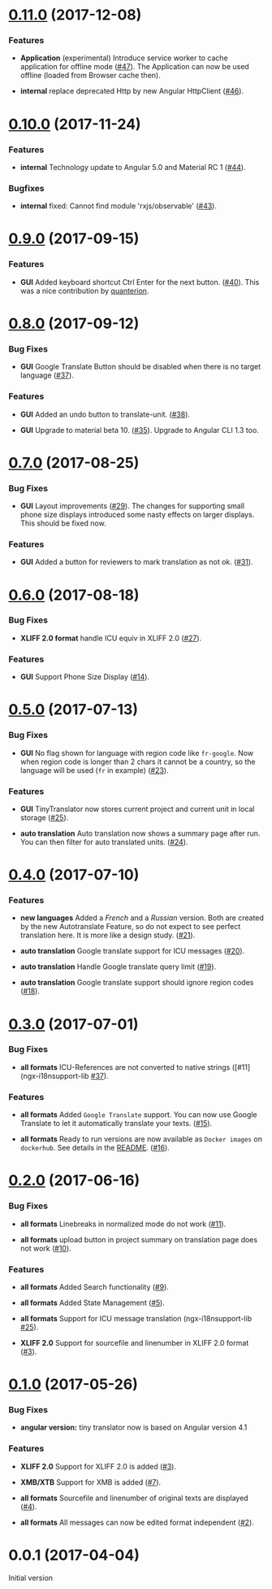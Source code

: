 <a name="0.11.0"></a>
# [0.11.0](https://github.com/martinroob/tiny-translator/compare/v0.11.0...v0.10.0) (2017-12-08)

### Features

* **Application** (experimental) Introduce service worker to cache application for offline mode ([#47](https://github.com/martinroob/tiny-translator/issues/47)).
The Application can now be used offline (loaded from Browser cache then).

* **internal** replace deprecated Http by new Angular HttpClient  ([#46](https://github.com/martinroob/tiny-translator/issues/46)).

<a name="0.10.0"></a>
# [0.10.0](https://github.com/martinroob/tiny-translator/compare/v0.10.0...v0.9.0) (2017-11-24)

### Features

* **internal** Technology update to Angular 5.0 and Material RC 1 ([#44](https://github.com/martinroob/tiny-translator/issues/44)).

### Bugfixes

* **internal** fixed: Cannot find module 'rxjs/observable' ([#43](https://github.com/martinroob/tiny-translator/issues/43)).

<a name="0.9.0"></a>
# [0.9.0](https://github.com/martinroob/tiny-translator/compare/v0.9.0...v0.8.0) (2017-09-15)

### Features

* **GUI** Added keyboard shortcut Ctrl Enter for the next button. ([#40](https://github.com/martinroob/tiny-translator/issues/40)).
This was a nice contribution by [quanterion](https://github.com/quanterion).

<a name="0.8.0"></a>
# [0.8.0](https://github.com/martinroob/tiny-translator/compare/v0.8.0...v0.7.0) (2017-09-12)

### Bug Fixes

* **GUI** Google Translate Button should be disabled when there is no target language ([#37](https://github.com/martinroob/tiny-translator/issues/37)).

### Features

* **GUI** Added an undo button to translate-unit. ([#38](https://github.com/martinroob/tiny-translator/issues/38)).

* **GUI** Upgrade to material beta 10. ([#35](https://github.com/martinroob/tiny-translator/issues/35)).
 Upgrade to Angular CLI 1.3 too.
 
<a name="0.7.0"></a>
# [0.7.0](https://github.com/martinroob/tiny-translator/compare/v0.7.0...v0.6.0) (2017-08-25)

### Bug Fixes

* **GUI** Layout improvements ([#29](https://github.com/martinroob/tiny-translator/issues/29)).
The changes for supporting small phone size displays introduced some nasty effects on larger displays.
This should be fixed now.

### Features

* **GUI** Added a button for reviewers to mark translation as not ok. ([#31](https://github.com/martinroob/tiny-translator/issues/31)).

<a name="0.6.0"></a>
# [0.6.0](https://github.com/martinroob/tiny-translator/compare/v0.6.0...v0.5.0) (2017-08-18)

### Bug Fixes

* **XLIFF 2.0 format** handle ICU equiv in XLIFF 2.0 ([#27](https://github.com/martinroob/tiny-translator/issues/27)).

### Features

* **GUI** Support Phone Size Display ([#14](https://github.com/martinroob/tiny-translator/issues/14)).

<a name="0.5.0"></a>
# [0.5.0](https://github.com/martinroob/tiny-translator/compare/v0.5.0...v0.4.0) (2017-07-13)

### Bug Fixes

* **GUI** No flag shown for language with region code like `fr-google`. Now when region code is longer than 2 chars it cannot be a country, so the language will be used (`fr` in example) ([#23](https://github.com/martinroob/tiny-translator/issues/23)).

### Features

* **GUI** TinyTranslator now stores current project and current unit in local storage ([#25](https://github.com/martinroob/tiny-translator/issues/25)).

* **auto translation** Auto translation now shows a summary page after run. You can then filter for auto translated units. ([#24](https://github.com/martinroob/tiny-translator/issues/24)).

<a name="0.4.0"></a>
# [0.4.0](https://github.com/martinroob/tiny-translator/compare/v0.4.0...v0.3.0) (2017-07-10)

### Features

* **new languages** Added a *French* and a *Russian* version.
Both are created by the new Autotranslate Feature, so do not expect to see perfect translation here.
It is more like a design study. ([#21](https://github.com/martinroob/tiny-translator/issues/21)).

* **auto translation** Google translate support for ICU messages ([#20](https://github.com/martinroob/tiny-translator/issues/20)).

* **auto translation** Handle Google translate query limit ([#19](https://github.com/martinroob/tiny-translator/issues/19)).

* **auto translation** Google translate support should ignore region codes ([#18](https://github.com/martinroob/tiny-translator/issues/18)).

<a name="0.3.0"></a>
# [0.3.0](https://github.com/martinroob/tiny-translator/compare/v0.3.0...v0.2.0) (2017-07-01)

### Bug Fixes

* **all formats** ICU-References are not converted to native strings ([#11](ngx-i18nsupport-lib [#37](https://github.com/martinroob/ngx-i18nsupport-lib/issues/37)).

### Features

* **all formats** Added `Google Translate` support. You can now use Google Translate to let it automatically translate your texts. ([#15](https://github.com/martinroob/tiny-translator/issues/15)).

* **all formats** Ready to run versions are now available as `Docker images` on `dockerhub`. See details in the [README](https://github.com/martinroob/tiny-translator/README.md). ([#16](https://github.com/martinroob/tiny-translator/issues/16)).

<a name="0.2.0"></a>
# [0.2.0](https://github.com/martinroob/tiny-translator/compare/v0.1.0...v0.2.0) (2017-06-16)

### Bug Fixes

* **all formats** Linebreaks in normalized mode do not work ([#11](https://github.com/martinroob/tiny-translator/issues/11)).

* **all formats** upload button in project summary on translation page does not work ([#10](https://github.com/martinroob/tiny-translator/issues/10)).

### Features

* **all formats** Added Search functionality ([#9](https://github.com/martinroob/tiny-translator/issues/9)).

* **all formats** Added State Management ([#5](https://github.com/martinroob/tiny-translator/issues/5)).

* **all formats** Support for ICU message translation (ngx-i18nsupport-lib [#25](https://github.com/martinroob/ngx-i18nsupport-lib/issues/25)).

* **XLIFF 2.0** Support for sourcefile and linenumber in XLIFF 2.0 format ([#3](https://github.com/martinroob/tiny-translator/issues/3)).

<a name="0.1.0"></a>
# [0.1.0](https://github.com/martinroob/tiny-translator/compare/v0.0.1...v0.1.0) (2017-05-26)

### Bug Fixes

* **angular version:** tiny translator now is based on Angular version 4.1

### Features

* **XLIFF 2.0** Support for XLIFF 2.0 is added ([#3](https://github.com/martinroob/tiny-translator/issues/3)).

* **XMB/XTB** Support for XMB is added ([#7](https://github.com/martinroob/tiny-translator/issues/7)).

* **all formats** Sourcefile and linenumber of original texts are displayed ([#4](https://github.com/martinroob/tiny-translator/issues/4)).

* **all formats** All messages can now be edited format independent ([#2](https://github.com/martinroob/tiny-translator/issues/2)).


<a name="0.0.1"></a>
# 0.0.1 (2017-04-04)

Initial version

